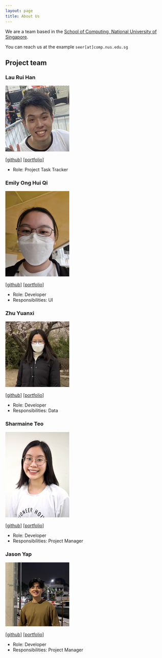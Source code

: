 ```yaml
---
layout: page
title: About Us
---
```


We are a team based in the [School of Computing, National University of Singapore](http://www.comp.nus.edu.sg).

You can reach us at the example `seer[at]comp.nus.edu.sg`

## Project team

### Lau Rui Han

<img src="images/ruihan00.png" width="200px">

[[github](https://github.com/ruihan00)]
[[portfolio](team/ruihan00.md)]

* Role: Project Task Tracker

### Emily Ong Hui Qi

<img src="images/emilyong.png" width="200px">

[[github](http://github.com/EmilyOng)]
[[portfolio](team/emilyong.md)]

* Role: Developer
* Responsibilities: UI

### Zhu Yuanxi

<img src="images/yuanxi1.png" width="200px">

[[github](http://github.com/yuanxi1)] [[portfolio](team/yuanxi1.md)]

* Role: Developer
* Responsibilities: Data

### Sharmaine Teo

<img src="images/sharmaine1028.png" width="200px">

[[github](http://github.com/sharmaine1028)]
[[portfolio](team/sharmaine1028.md)]

* Role: Developer
* Responsibilities: Project Manager

### Jason Yap

<img src="images/jasonyapzx.png" width="200px">

[[github](http://github.com/jasonyapzx)]
[[portfolio](team/jasonyapzx.md)]

* Role: Developer
* Responsibilities: Project Manager
